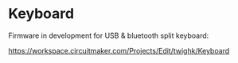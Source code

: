 # Keyboard
Firmware in development for USB & bluetooth split keyboard:

https://workspace.circuitmaker.com/Projects/Edit/twighk/Keyboard
